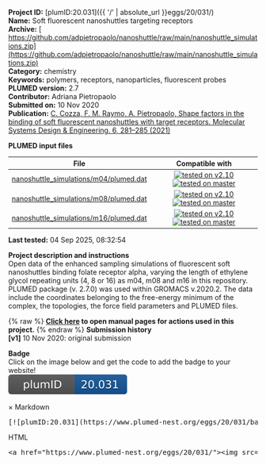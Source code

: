 **Project ID:** [plumID:20.031]({{ '/' | absolute_url }}eggs/20/031/)  
**Name:**  Soft fluorescent nanoshuttles targeting receptors  
**Archive:** [ https://github.com/adpietropaolo/nanoshuttle/raw/main/nanoshuttle_simulations.zip](https://github.com/adpietropaolo/nanoshuttle/raw/main/nanoshuttle_simulations.zip)  
**Category:**  chemistry  
**Keywords:**  polymers, receptors, nanoparticles, fluorescent probes  
**PLUMED version:**  2.7  
**Contributor:**  Adriana Pietropaolo  
**Submitted on:** 10 Nov 2020  
**Publication:** [C. Cozza, F. M. Raymo, A. Pietropaolo, Shape factors in the binding of soft fluorescent nanoshuttles with target receptors. Molecular Systems Design &amp; Engineering. 6, 281–285 (2021)](http://dx.doi.org/10.1039/D0ME00164C)  
  
**PLUMED input files**  
  
| File     | Compatible with |  
|:--------:|:--------:|  
| [nanoshuttle_simulations/m04/plumed.dat](./data/nanoshuttle_simulations/m04/plumed.dat.md) |  [![tested on v2.10](https://img.shields.io/badge/v2.10-passing-green.svg)](data/nanoshuttle_simulations/m04/plumed.dat.plumed.stderr) [![tested on master](https://img.shields.io/badge/master-passing-green.svg)](data/nanoshuttle_simulations/m04/plumed.dat.plumed_master.stderr) |  
| [nanoshuttle_simulations/m08/plumed.dat](./data/nanoshuttle_simulations/m08/plumed.dat.md) |  [![tested on v2.10](https://img.shields.io/badge/v2.10-passing-green.svg)](data/nanoshuttle_simulations/m08/plumed.dat.plumed.stderr) [![tested on master](https://img.shields.io/badge/master-passing-green.svg)](data/nanoshuttle_simulations/m08/plumed.dat.plumed_master.stderr) |  
| [nanoshuttle_simulations/m16/plumed.dat](./data/nanoshuttle_simulations/m16/plumed.dat.md) |  [![tested on v2.10](https://img.shields.io/badge/v2.10-passing-green.svg)](data/nanoshuttle_simulations/m16/plumed.dat.plumed.stderr) [![tested on master](https://img.shields.io/badge/master-passing-green.svg)](data/nanoshuttle_simulations/m16/plumed.dat.plumed_master.stderr) |  
  
**Last tested:**  04 Sep 2025, 08:32:54
  
**Project description and instructions**  
Open data of the enhanced sampling simulations of fluorescent soft nanoshuttles binding folate receptor alpha, varying the length of ethylene glycol repeating units (4, 8 or 16) as m04, m08 and m16 in this repository. PLUMED package (v. 2.7.0) was used within GROMACS v.2020.2.  The data include the coordinates belonging to the free-energy minimum of the complex, the topologies, the force field parameters and PLUMED files. 

  
{% raw %}
<b><a href="https://www.plumed.org/doc-master/user-doc/html/actionlist/?actions=COORDINATION,CENTER,PBMETAD,PRINT,WHOLEMOLECULES" target="_blank">Click here</a> to open manual pages for actions used in this project.</b>
{% endraw %}
**Submission history**  
**[v1]** 10 Nov 2020: original submission  
  
**Badge**  
Click on the image below and get the code to add the badge to your website!  
<img src="./badge.svg" alt="plumeDnest:20.031" id="myBtn" class="badge">
<div id="myModal" class="modal">
  <div class="modal-content">
    <span class="close">&times;</span>
    Markdown<pre>[![plumID:20.031](https://www.plumed-nest.org/eggs/20/031/badge.svg)](https://www.plumed-nest.org/eggs/20/031/)</pre>
    HTML<pre>&lt;a href="https://www.plumed-nest.org/eggs/20/031/"&gt;&lt;img src="https://www.plumed-nest.org/eggs/20/031/badge.svg" alt="plumID:20.031"&gt;&lt;/a&gt;</pre>
  </div>
</div>
